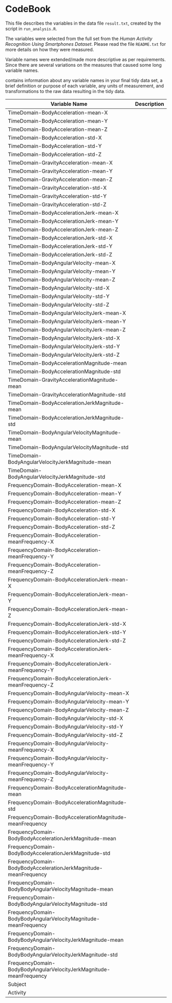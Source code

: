 # CodeBook

This file describes the variables in the data file `result.txt`, created by the script in `run_analysis.R`.

The variables were selected from the full set from the *Human Activity Recognition Using Smartphones Dataset*. 
Please read the file `README.txt` for more details on how they were measured.

Variable names were extended/made more descriptive as per requirements. Since there are several variations on the measures
that caused some long variable names.



contains information about any variable names in your final tidy data set, 
a brief definition or purpose of each variable, any units of measurement, 
and transformations to the raw data resulting in the tidy data.


| Variable Name | Description | 
| --- | --- | 
| TimeDomain-BodyAcceleration-mean-X |                                 
 | TimeDomain-BodyAcceleration-mean-Y |                                 
  | TimeDomain-BodyAcceleration-mean-Z |                                 
 | TimeDomain-BodyAcceleration-std-X |                                  
  | TimeDomain-BodyAcceleration-std-Y |                                  
   | TimeDomain-BodyAcceleration-std-Z |                                  
   | TimeDomain-GravityAcceleration-mean-X |                              
   | TimeDomain-GravityAcceleration-mean-Y |                              
   | TimeDomain-GravityAcceleration-mean-Z |                              
  | TimeDomain-GravityAcceleration-std-X |                               
  | TimeDomain-GravityAcceleration-std-Y |                               
  | TimeDomain-GravityAcceleration-std-Z |                               
  | TimeDomain-BodyAccelerationJerk-mean-X |                             
  | TimeDomain-BodyAccelerationJerk-mean-Y |                             
  | TimeDomain-BodyAccelerationJerk-mean-Z |                             
  | TimeDomain-BodyAccelerationJerk-std-X |                              
  | TimeDomain-BodyAccelerationJerk-std-Y |                              
  | TimeDomain-BodyAccelerationJerk-std-Z |                              
  | TimeDomain-BodyAngularVelocity-mean-X |                              
  | TimeDomain-BodyAngularVelocity-mean-Y |                              
  | TimeDomain-BodyAngularVelocity-mean-Z |                              
  | TimeDomain-BodyAngularVelocity-std-X |                               
  | TimeDomain-BodyAngularVelocity-std-Y |                               
  | TimeDomain-BodyAngularVelocity-std-Z |                               
  | TimeDomain-BodyAngularVelocityJerk-mean-X |                          
  | TimeDomain-BodyAngularVelocityJerk-mean-Y |                          
  | TimeDomain-BodyAngularVelocityJerk-mean-Z |                          
  | TimeDomain-BodyAngularVelocityJerk-std-X |                           
  | TimeDomain-BodyAngularVelocityJerk-std-Y |                           
  | TimeDomain-BodyAngularVelocityJerk-std-Z |                           
  | TimeDomain-BodyAccelerationMagnitude-mean |                          
  | TimeDomain-BodyAccelerationMagnitude-std |                           
  | TimeDomain-GravityAccelerationMagnitude-mean |                       
  | TimeDomain-GravityAccelerationMagnitude-std |                        
  | TimeDomain-BodyAccelerationJerkMagnitude-mean |                      
  | TimeDomain-BodyAccelerationJerkMagnitude-std |                       
  | TimeDomain-BodyAngularVelocityMagnitude-mean |                       
  | TimeDomain-BodyAngularVelocityMagnitude-std |                        
  | TimeDomain-BodyAngularVelocityJerkMagnitude-mean |                   
  | TimeDomain-BodyAngularVelocityJerkMagnitude-std |                    
  | FrequencyDomain-BodyAcceleration-mean-X |                            
  | FrequencyDomain-BodyAcceleration-mean-Y |                            
  | FrequencyDomain-BodyAcceleration-mean-Z |                            
  | FrequencyDomain-BodyAcceleration-std-X |                             
  | FrequencyDomain-BodyAcceleration-std-Y |                             
  | FrequencyDomain-BodyAcceleration-std-Z |                             
  | FrequencyDomain-BodyAcceleration-meanFrequency-X |                   
  | FrequencyDomain-BodyAcceleration-meanFrequency-Y |                   
  | FrequencyDomain-BodyAcceleration-meanFrequency-Z |                   
  | FrequencyDomain-BodyAccelerationJerk-mean-X |                        
  | FrequencyDomain-BodyAccelerationJerk-mean-Y |                        
  | FrequencyDomain-BodyAccelerationJerk-mean-Z |                        
  | FrequencyDomain-BodyAccelerationJerk-std-X |                         
  | FrequencyDomain-BodyAccelerationJerk-std-Y |                         
  | FrequencyDomain-BodyAccelerationJerk-std-Z |                         
  | FrequencyDomain-BodyAccelerationJerk-meanFrequency-X |               
  | FrequencyDomain-BodyAccelerationJerk-meanFrequency-Y |               
  | FrequencyDomain-BodyAccelerationJerk-meanFrequency-Z |               
  | FrequencyDomain-BodyAngularVelocity-mean-X |                         
  | FrequencyDomain-BodyAngularVelocity-mean-Y |                         
  | FrequencyDomain-BodyAngularVelocity-mean-Z |                         
  | FrequencyDomain-BodyAngularVelocity-std-X |                          
  | FrequencyDomain-BodyAngularVelocity-std-Y |                          
  | FrequencyDomain-BodyAngularVelocity-std-Z |                          
  | FrequencyDomain-BodyAngularVelocity-meanFrequency-X |                
  | FrequencyDomain-BodyAngularVelocity-meanFrequency-Y |                
  | FrequencyDomain-BodyAngularVelocity-meanFrequency-Z |                
  | FrequencyDomain-BodyAccelerationMagnitude-mean |                     
  | FrequencyDomain-BodyAccelerationMagnitude-std |                      
  | FrequencyDomain-BodyAccelerationMagnitude-meanFrequency |            
  | FrequencyDomain-BodyBodyAccelerationJerkMagnitude-mean |             
  | FrequencyDomain-BodyBodyAccelerationJerkMagnitude-std |              
  | FrequencyDomain-BodyBodyAccelerationJerkMagnitude-meanFrequency |    
  | FrequencyDomain-BodyBodyAngularVelocityMagnitude-mean |              
  | FrequencyDomain-BodyBodyAngularVelocityMagnitude-std |               
  | FrequencyDomain-BodyBodyAngularVelocityMagnitude-meanFrequency |     
  | FrequencyDomain-BodyBodyAngularVelocityJerkMagnitude-mean |          
  | FrequencyDomain-BodyBodyAngularVelocityJerkMagnitude-std |           
  | FrequencyDomain-BodyBodyAngularVelocityJerkMagnitude-meanFrequency | 
  | Subject |                                                            
  | Activity |                                     